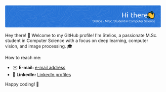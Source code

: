 ![Header](./my_banner.png)

Hey there! 👋 Welcome to my GitHub profile! I'm Stelios, a passionate M.Sc. student in Computer Science with a focus on deep learning, computer vision, and image processing. 🎓



How to reach me: 
- ✉️  **E-mail:** [e-mail address](mailto:stylperr@gmail.com)
- 💼 **LinkedIn:** [LinkedIn profiles](https://www.linkedin.com/in/perrakis/)

Happy coding! 🚀
